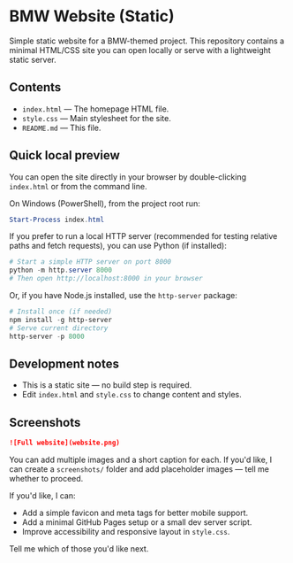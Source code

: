 # BMW Website (Static)

Simple static website for a BMW-themed project. This repository contains a minimal HTML/CSS site you can open locally or serve with a lightweight static server.

## Contents

- `index.html` — The homepage HTML file.
- `style.css` — Main stylesheet for the site.
- `README.md` — This file.

## Quick local preview

You can open the site directly in your browser by double-clicking `index.html` or from the command line.

On Windows (PowerShell), from the project root run:

```powershell
Start-Process index.html
```

If you prefer to run a local HTTP server (recommended for testing relative paths and fetch requests), you can use Python (if installed):

```powershell
# Start a simple HTTP server on port 8000
python -m http.server 8000
# Then open http://localhost:8000 in your browser
```

Or, if you have Node.js installed, use the `http-server` package:

```powershell
# Install once (if needed)
npm install -g http-server
# Serve current directory
http-server -p 8000
```

## Development notes

- This is a static site — no build step is required.
- Edit `index.html` and `style.css` to change content and styles.

## Screenshots



```markdown
![Full website](website.png)
```

You can add multiple images and a short caption for each. If you'd like, I can create a `screenshots/` folder and add placeholder images — tell me whether to proceed.

If you'd like, I can:

- Add a simple favicon and meta tags for better mobile support.
- Add a minimal GitHub Pages setup or a small dev server script.
- Improve accessibility and responsive layout in `style.css`.

Tell me which of those you'd like next.
